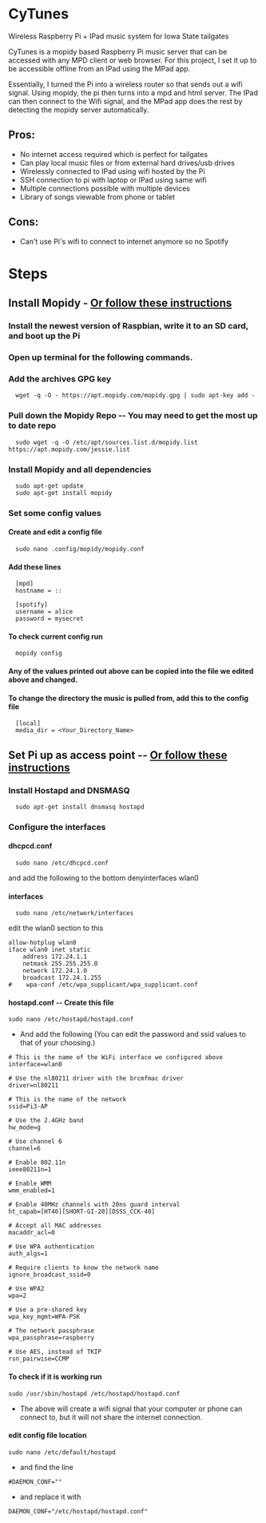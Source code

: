 # CyTunes
Wireless Raspberry Pi + IPad music system for Iowa State tailgates

CyTunes is a mopidy based Raspberry Pi music server that can be accessed with any MPD client or web browser.
For this project, I set it up to be accessible offline from an IPad using the MPad app. 

Essentially, I turned the Pi into a wireless router so that sends out a wifi signal. Using mopidy, the pi then turns into a mpd and html server. The IPad can then connect to the Wifi signal, and the MPad app does the rest by detecting the mopidy server automatically.

## Pros:
  - No internet access required which is perfect for tailgates
  - Can play local music files or from external hard drives/usb drives
  - Wirelessly connected to IPad using wifi hosted by the Pi
  - SSH connection to pi with laptop or IPad using same wifi
  - Multiple connections possible with multiple devices
  - Library of songs viewable from phone or tablet

## Cons:
  - Can't use Pi's wifi to connect to internet anymore so no Spotify

# Steps
## Install Mopidy  -  [Or follow these instructions](https://mopidy.readthedocs.io/en/latest/installation/raspberrypi/)
### Install the newest version of Raspbian, write it to an SD card, and boot up the Pi
  
### Open up terminal for the following commands.
  
### Add the archives GPG key
      wget -q -O - https://apt.mopidy.com/mopidy.gpg | sudo apt-key add -
      
### Pull down the Mopidy Repo   -- You may need to get the most up to date repo
      sudo wget -q -O /etc/apt/sources.list.d/mopidy.list https://apt.mopidy.com/jessie.list

### Install Mopidy and all dependencies
      sudo apt-get update
      sudo apt-get install mopidy

### Set some config values
#### Create and edit a config file
      sudo nano .config/mopidy/mopidy.conf
#### Add these lines
      [mpd]
      hostname = ::

      [spotify]
      username = alice
      password = mysecret
      
#### To check current config run
      mopidy config
#### Any of the values printed out above can be copied into the file we edited above and changed.
#### To change the directory the music is pulled from, add this to the config file
      [local]
      media_dir = <Your_Directory_Name>

## Set Pi up as access point -- [Or follow these instructions](https://frillip.com/using-your-raspberry-pi-3-as-a-wifi-access-point-with-hostapd/)
### Install Hostapd and DNSMASQ
      sudo apt-get install dnsmasq hostapd
### Configure the interfaces
#### dhcpcd.conf
      sudo nano /etc/dhcpcd.conf
and add the following to the bottom
      denyinterfaces wlan0 
#### interfaces
      sudo nano /etc/network/interfaces
edit the wlan0 section to this
```
allow-hotplug wlan0  
iface wlan0 inet static  
    address 172.24.1.1
    netmask 255.255.255.0
    network 172.24.1.0
    broadcast 172.24.1.255
#    wpa-conf /etc/wpa_supplicant/wpa_supplicant.conf
```
#### hostapd.conf -- Create this file 
```
sudo nano /etc/hostapd/hostapd.conf
```
  - And add the following (You can edit the password and ssid values to that of your choosing.)
```
# This is the name of the WiFi interface we configured above
interface=wlan0

# Use the nl80211 driver with the brcmfmac driver
driver=nl80211

# This is the name of the network
ssid=Pi3-AP

# Use the 2.4GHz band
hw_mode=g

# Use channel 6
channel=6

# Enable 802.11n
ieee80211n=1

# Enable WMM
wmm_enabled=1

# Enable 40MHz channels with 20ns guard interval
ht_capab=[HT40][SHORT-GI-20][DSSS_CCK-40]

# Accept all MAC addresses
macaddr_acl=0

# Use WPA authentication
auth_algs=1

# Require clients to know the network name
ignore_broadcast_ssid=0

# Use WPA2
wpa=2

# Use a pre-shared key
wpa_key_mgmt=WPA-PSK

# The network passphrase
wpa_passphrase=raspberry

# Use AES, instead of TKIP
rsn_pairwise=CCMP
```
#### To check if it is working run
```
sudo /usr/sbin/hostapd /etc/hostapd/hostapd.conf
```
  - The above will create a wifi signal that your computer or phone can connect to, but it will not share the internet connection.
#### edit config file location
```
sudo nano /etc/default/hostapd
```
  - and find the line 
```
#DAEMON_CONF="" 
```
  - and replace it with 
```
DAEMON_CONF="/etc/hostapd/hostapd.conf"
```

